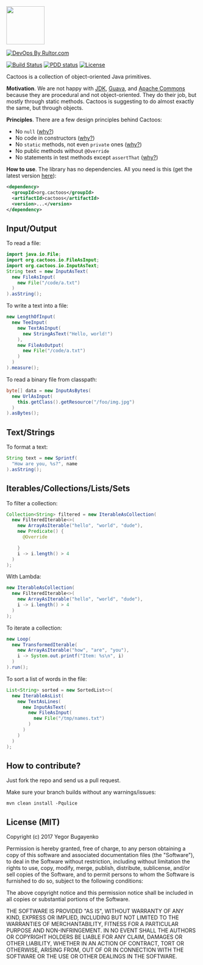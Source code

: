 <img src="http://cf.jare.io/?u=http%3A%2F%2Fwww.yegor256.com%2Fimages%2Fbooks%2Felegant-objects%2Fcactus.svg" height="100px" />

[![DevOps By Rultor.com](http://www.rultor.com/b/yegor256/cactoos)](http://www.rultor.com/p/yegor256/cactoos)

[![Build Status](https://travis-ci.org/yegor256/cactoos.svg?branch=master)](https://travis-ci.org/yegor256/cactoos)
[![PDD status](http://www.0pdd.com/svg?name=yegor256/cactoos)](http://www.0pdd.com/p?name=yegor256/cactoos)
[![License](https://img.shields.io/badge/license-MIT-green.svg)](https://github.com/yegor256/takes/blob/master/LICENSE.txt)

Cactoos is a collection of object-oriented Java primitives.

**Motivation**.
We are not happy with
[JDK](https://en.wikipedia.org/wiki/Java_Development_Kit),
[Guava](https://github.com/google/guava), and
[Apache Commons](https://commons.apache.org/) because
they are procedural and not object-oriented. They do their job,
but mostly through static methods. Cactoos is suggesting
to do almost exactly the same, but through objects.

**Principles**.
There are a few design principles behind Cactoos:

  * No `null` ([why?](http://www.yegor256.com/2014/05/13/why-null-is-bad.html))
  * No code in constructors ([why?](http://www.yegor256.com/2015/05/07/ctors-must-be-code-free.html))
  * No `static` methods, not even `private` ones ([why?](http://www.yegor256.com/2017/02/07/private-method-is-new-class.html))
  * No public methods without `@Override`
  * No statements in test methods except `assertThat` ([why?](http://www.yegor256.com/2017/05/17/single-statement-unit-tests.html))

**How to use**.
The library has no dependencies. All you need is this
(get the latest version [here](https://github.com/yegor256/cactoos/releases)):

```xml
<dependency>
  <groupId>org.cactoos</groupId>
  <artifactId>cactoos</artifactId>
  <version>...</version>
</dependency>
```

## Input/Output

To read a file:

```java
import java.io.File;
import org.cactoos.io.FileAsInput;
import org.cactoos.io.InputAsText;
String text = new InputAsText(
  new FileAsInput(
    new File("/code/a.txt")
  )
).asString();
```

To write a text into a file:

```java
new LengthOfInput(
  new TeeInput(
    new TextAsInput(
      new StringAsText("Hello, world!")
    ),
    new FileAsOutput(
      new File("/code/a.txt")
    )
  )
).measure();
```

To read a binary file from classpath:

```java
byte[] data = new InputAsBytes(
  new UrlAsInput(
    this.getClass().getResource("/foo/img.jpg")
  )
).asBytes();
```

## Text/Strings

To format a text:

```java
String text = new Sprintf(
  "How are you, %s?", name
).asString();
```

## Iterables/Collections/Lists/Sets

To filter a collection:

```java
Collection<String> filtered = new IterableAsCollection(
  new FilteredIterable<>(
    new ArrayAsIterable("hello", "world", "dude"),
    new Predicate() {
      @Override

    }
    i -> i.length() > 4
  )
);
```

With Lambda:

```java
new IterableAsCollection(
  new FilteredIterable<>(
    new ArrayAsIterable("hello", "world", "dude"),
    i -> i.length() > 4
  )
);
```

To iterate a collection:

```java
new Loop(
  new TransformedIterable(
    new ArrayAsIterable("how", "are", "you"),
    i -> System.out.printf("Item: %s\n", i)
  )
).run();
```

To sort a list of words in the file:

```java
List<String> sorted = new SortedList<>(
  new IterableAsList(
    new TextAsLines(
      new InputAsText(
        new FileAsInput(
          new File("/tmp/names.txt")
        )
      )
    )
  )
);
```

## How to contribute?

Just fork the repo and send us a pull request.

Make sure your branch builds without any warnings/issues:

```
mvn clean install -Pqulice
```

## License (MIT)

Copyright (c) 2017 Yegor Bugayenko

Permission is hereby granted, free of charge, to any person obtaining a copy
of this software and associated documentation files (the "Software"), to deal
in the Software without restriction, including without limitation the rights
to use, copy, modify, merge, publish, distribute, sublicense, and/or sell
copies of the Software, and to permit persons to whom the Software is
furnished to do so, subject to the following conditions:

The above copyright notice and this permission notice shall be included
in all copies or substantial portions of the Software.

THE SOFTWARE IS PROVIDED "AS IS", WITHOUT WARRANTY OF ANY KIND, EXPRESS OR
IMPLIED, INCLUDING BUT NOT LIMITED TO THE WARRANTIES OF MERCHANTABILITY,
FITNESS FOR A PARTICULAR PURPOSE AND NON-INFRINGEMENT. IN NO EVENT SHALL THE
AUTHORS OR COPYRIGHT HOLDERS BE LIABLE FOR ANY CLAIM, DAMAGES OR OTHER
LIABILITY, WHETHER IN AN ACTION OF CONTRACT, TORT OR OTHERWISE, ARISING FROM,
OUT OF OR IN CONNECTION WITH THE SOFTWARE OR THE USE OR OTHER DEALINGS IN THE
SOFTWARE.

